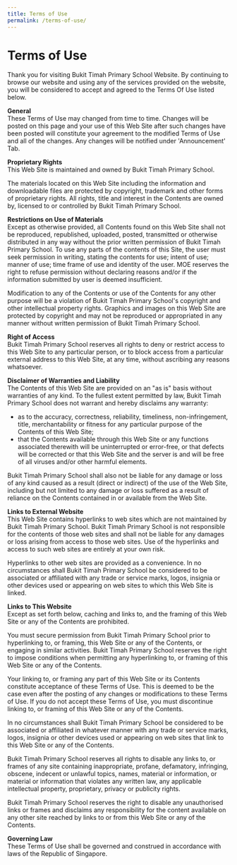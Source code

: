 ```yaml
---
title: Terms of Use
permalink: /terms-of-use/
---
```

# Terms of Use

Thank you for visiting Bukit Timah Primary School Website. By continuing to browse our website and using any of the services provided on the website, you will be considered to accept and agreed to the Terms Of Use listed below.  
  
**General**  
These Terms of Use may changed from time to time. Changes will be posted on this page and your use of this Web Site after such changes have been posted will constitute your agreement to the modified Terms of Use and all of the changes. Any changes will be notified under 'Announcement' Tab.  
  
**Proprietary Rights**  
This Web Site is maintained and owned by Bukit Timah Primary School.  
  
The materials located on this Web Site including the information and downloadable files are protected by copyright, trademark and other forms of proprietary rights. All rights, title and interest in the Contents are owned by, licensed to or controlled by Bukit Timah Primary School.  
  
**Restrictions on Use of Materials**  
Except as otherwise provided, all Contents found on this Web Site shall not be reproduced, republished, uploaded, posted, transmitted or otherwise distributed in any way without the prior written permission of Bukit Timah Primary School. To use any parts of the contents of this Site, the user must seek permission in writing, stating the contents for use; intent of use; manner of use; time frame of use and identity of the user. MOE reserves the right to refuse permission without declaring reasons and/or if the information submitted by user is deemed insufficient.  
  
Modification to any of the Contents or use of the Contents for any other purpose will be a violation of Bukit Timah Primary School's copyright and other intellectual property rights. Graphics and images on this Web Site are protected by copyright and may not be reproduced or appropriated in any manner without written permission of Bukit Timah Primary School.  
  
**Right of Access**  
Bukit Timah Primary School reserves all rights to deny or restrict access to this Web Site to any particular person, or to block access from a particular external address to this Web Site, at any time, without ascribing any reasons whatsoever.  
  
**Disclaimer of Warranties and Liability**  
The Contents of this Web Site are provided on an "as is" basis without warranties of any kind. To the fullest extent permitted by law, Bukit Timah Primary School does not warrant and hereby disclaims any warranty:  

*   as to the accuracy, correctness, reliability, timeliness, non-infringement, title, merchantability or fitness for any particular purpose of the Contents of this Web Site;
*   that the Contents available through this Web Site or any functions associated therewith will be uninterrupted or error-free, or that defects will be corrected or that this Web Site and the server is and will be free of all viruses and/or other harmful elements.  
    

  
Bukit Timah Primary School shall also not be liable for any damage or loss of any kind caused as a result (direct or indirect) of the use of the Web Site, including but not limited to any damage or loss suffered as a result of reliance on the Contents contained in or available from the Web Site.  
  
**Links to External Website**  
This Web Site contains hyperlinks to web sites which are not maintained by Bukit Timah Primary School. Bukit Timah Primary School is not responsible for the contents of those web sites and shall not be liable for any damages or loss arising from access to those web sites. Use of the hyperlinks and access to such web sites are entirely at your own risk.  
  
Hyperlinks to other web sites are provided as a convenience. In no circumstances shall Bukit Timah Primary School be considered to be associated or affiliated with any trade or service marks, logos, insignia or other devices used or appearing on web sites to which this Web Site is linked.  
  
**Links to This Website**  
Except as set forth below, caching and links to, and the framing of this Web Site or any of the Contents are prohibited.  
  
You must secure permission from Bukit Timah Primary School prior to hyperlinking to, or framing, this Web Site or any of the Contents, or engaging in similar activities. Bukit Timah Primary School reserves the right to impose conditions when permitting any hyperlinking to, or framing of this Web Site or any of the Contents.  
  
Your linking to, or framing any part of this Web Site or its Contents constitute acceptance of these Terms of Use. This is deemed to be the case even after the posting of any changes or modifications to these Terms of Use. If you do not accept these Terms of Use, you must discontinue linking to, or framing of this Web Site or any of the Contents.  
  
In no circumstances shall Bukit Timah Primary School be considered to be associated or affiliated in whatever manner with any trade or service marks, logos, insignia or other devices used or appearing on web sites that link to this Web Site or any of the Contents.  
  
Bukit Timah Primary School reserves all rights to disable any links to, or frames of any site containing inappropriate, profane, defamatory, infringing, obscene, indecent or unlawful topics, names, material or information, or material or information that violates any written law, any applicable intellectual property, proprietary, privacy or publicity rights.  
  
Bukit Timah Primary School reserves the right to disable any unauthorised links or frames and disclaims any responsibility for the content available on any other site reached by links to or from this Web Site or any of the Contents.  
  
**Governing Law**  
These Terms of Use shall be governed and construed in accordance with laws of the Republic of Singapore.